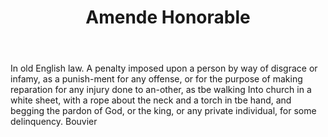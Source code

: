 ---
title: Amende Honorable
letter: A
permalink: "/definitions/amende-honorable.html"
body: In old English law. A penalty imposed upon a person by way of disgrace or infamy,
  as a punish-ment for any offense, or for the purpose of making reparation for any
  injury done to an-other, as tbe walking Into church in a white sheet, with a rope
  about the neck and a torch in tbe hand, and begging the pardon of God, or the king,
  or any private individual, for some delinquency. Bouvier
published_at: '2018-07-07'
source: Black's Law Dictionary
layout: post
---